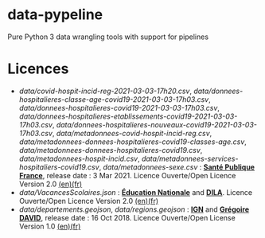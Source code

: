 # data-pypeline
Pure Python 3 data wrangling tools with support for pipelines

# Licences
* *data/covid-hospit-incid-reg-2021-03-03-17h20.csv*, *data/donnees-hospitalieres-classe-age-covid19-2021-03-03-17h03.csv*, *data/donnees-hospitalieres-covid19-2021-03-03-17h03.csv*, *data/donnees-hospitalieres-etablissements-covid19-2021-03-03-17h03.csv*, *data/donnees-hospitalieres-nouveaux-covid19-2021-03-03-17h03.csv*, *data/metadonnees-covid-hospit-incid-reg.csv*, *data/metadonnees-donnees-hospitalieres-covid19-classes-age.csv*, *data/metadonnees-donnees-hospitalieres-covid19.csv*, *data/metadonnees-hospit-incid.csv*, *data/metadonnees-services-hospitaliers-covid19.csv*, *data/metadonnees-sexe.csv* : [**Santé Publique France**](https://www.data.gouv.fr/fr/datasets/donnees-hospitalieres-relatives-a-lepidemie-de-covid-19/), release date : 3 Mar 2021. Licence Ouverte/Open Licence Version 2.0 [(en)](https://www.etalab.gouv.fr/wp-content/uploads/2018/11/open-licence.pdf)[(fr)](https://www.etalab.gouv.fr/wp-content/uploads/2017/04/ETALAB-Licence-Ouverte-v2.0.pdf)
* *data/VacancesScolaires.json* : [**Éducation Nationale**](https://www.data.gouv.fr/fr/datasets/le-calendrier-scolaire/) and [**DILA**](https://gitlab.com/pidila/sp-simulateurs-data/blob/master/donnees-de-reference/VacancesScolaires.json). Licence Ouverte/Open Licence Version 2.0 [(en)](https://www.etalab.gouv.fr/wp-content/uploads/2018/11/open-licence.pdf)[(fr)](https://www.etalab.gouv.fr/wp-content/uploads/2017/04/ETALAB-Licence-Ouverte-v2.0.pdf)
* *data/departements.geojson*, *data/regions.geojson* : [**IGN**](https://www.data.gouv.fr/fr/datasets/admin-express/) and [**Grégoire DAVID**](https://github.com/gregoiredavid/france-geojson), release date : 16 Oct 2018. Licence Ouverte/Open License Version 1.0 [(en)](https://www.etalab.gouv.fr/wp-content/uploads/2014/05/Open_Licence.pdf)[(fr)](https://www.etalab.gouv.fr/wp-content/uploads/2014/05/Licence_Ouverte.pdf)

